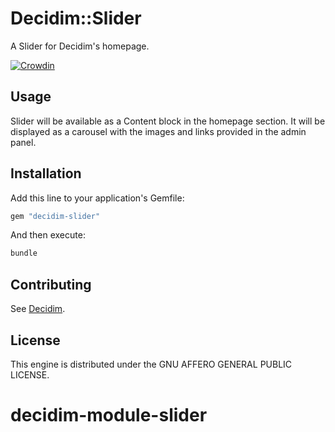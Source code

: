# Decidim::Slider

A Slider for Decidim's homepage.

[![Crowdin](https://badges.crowdin.net/decidim-slider/localized.svg)](https://crowdin.com/project/decidim-slider)


## Usage

Slider will be available as a Content block in the homepage section. It will be displayed as a carousel with the images and links provided in the admin panel.


## Installation

Add this line to your application's Gemfile:

```ruby
gem "decidim-slider"
```

And then execute:

```bash
bundle
```

## Contributing

See [Decidim](https://github.com/decidim/decidim).

## License

This engine is distributed under the GNU AFFERO GENERAL PUBLIC LICENSE.
# decidim-module-slider
